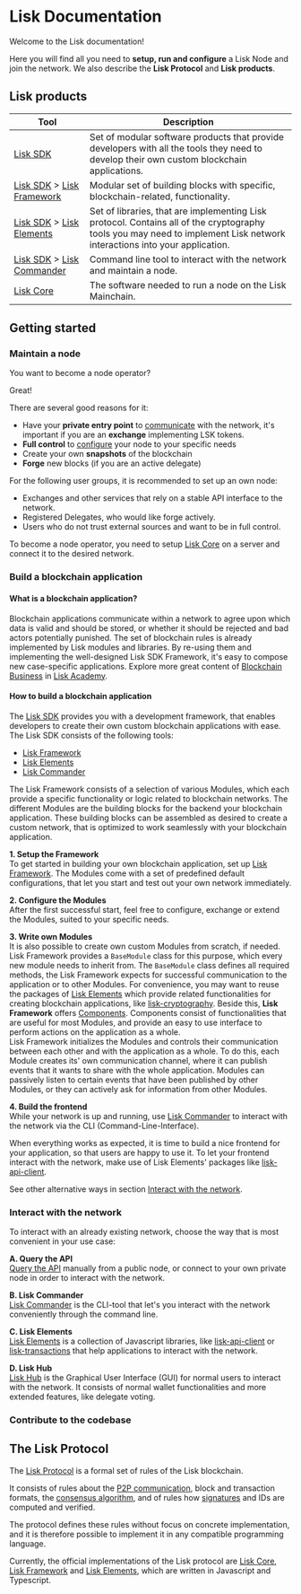 # Lisk Documentation

Welcome to the Lisk documentation!

Here you will find all you need to **setup, run and configure**  a Lisk Node and join the network. 
We also describe the **Lisk Protocol**  and **Lisk products**.

## Lisk products

Tool                                                         | Description
------------------------------------------------------------ | --------------------------------------------------
[Lisk SDK](../lisk-sdk/introduction.md) |  Set of modular software products that provide developers with all the tools they need to develop their own custom blockchain applications.
[Lisk SDK](../lisk-sdk/introduction.md) > [Lisk Framework](../lisk-sdk/lisk-framework/introduction.md) | Modular set of building blocks with specific, blockchain-related, functionality.
[Lisk SDK](../lisk-sdk/introduction.md) > [Lisk Elements](../lisk-sdk/lisk-elements/introduction.md)   | Set of libraries, that are implementing Lisk protocol. Contains all of the cryptography tools you may need to implement Lisk network interactions into your application.
[Lisk SDK](../lisk-sdk/introduction.md) > [Lisk Commander](../lisk-sdk/lisk-commander/introduction.md) | Command line tool to interact with the network and maintain a node.
[Lisk Core](../lisk-core/introduction.md)                    | The software needed to run a node on the Lisk Mainchain.

## Getting started

### Maintain a node

You want to become a node operator?

Great!

There are several good reasons for it:

- Have your **private entry point** to [communicate](../lisk-core/api) with the network, it's important if you are an **exchange** implementing LSK tokens.
- **Full control** to [configure](../lisk-core/configuration.md) your node to your specific needs
- Create your own **snapshots** of the blockchain
- **Forge** new blocks (if you are an active delegate)

For the following user groups, it is recommended to set up an own node:

- Exchanges and other services that rely on a stable API interface to the network.
- Registered Delegates, who would like forge actively.
- Users who do not trust external sources and want to be in full control.

To become a node operator, you need to setup [Lisk Core](../lisk-core/introduction.md) on a server and connect it to the desired network.

### Build a blockchain application

#### What is a blockchain application?

Blockchain applications communicate within a network to agree upon which data is valid and should be stored, or whether it should be rejected and bad actors potentially punished.
The set of blockchain rules is already implemented by Lisk modules and libraries.
By re-using them and implementing the well-designed Lisk SDK Framework, it's easy to compose new case-specific applications.
Explore more great content of [Blockchain Business](https://lisk.io/academy/blockchain-business) in [Lisk Academy](https://lisk.io/academy).

#### How to build a blockchain application

The [Lisk SDK](../lisk-sdk/introduction.md) provides you with a development framework, that enables developers to create their own custom blockchain applications with ease.
The Lisk SDK consists of the following tools:

- [Lisk Framework](../lisk-sdk/lisk-framework/introduction.md)
- [Lisk Elements](../lisk-sdk/lisk-elements/introduction.md)
- [Lisk Commander](../lisk-sdk/lisk-commander/introduction.md)

The Lisk Framework consists of a selection of various Modules, which each provide a specific functionality or logic related to blockchain networks.
The different Modules are the building blocks for the backend your blockchain application.
These building blocks can be assembled as desired to create a custom network, that is optimized to work seamlessly with your blockchain application.

**1. Setup the Framework**<br>
To get started in building your own blockchain application, set up [Lisk Framework](../lisk-sdk/lisk-framework/introduction.md).
The Modules come with a set of predefined default configurations, that let you start and test out your own network immediately.

**2. Configure the Modules**<br>
After the first successful start, feel free to configure, exchange or extend the Modules, suited to your specific needs.

**3. Write own Modules**<br>
It is also possible to create own custom Modules from scratch, if needed.
Lisk Framework provides a `BaseModule` class for this purpose, which every new module needs to inherit from.
The `BaseModule` class defines all required methods, the Lisk Framework expects for successful communication to the application or to other Modules.
For convenience, you may want to reuse the packages of [Lisk Elements](../lisk-sdk/lisk-elements/introduction.md) which provide related functionalities for creating blockchain applications, like [lisk-cryptography](../lisk-sdk/lisk-elements/packages/cryptography.md).
Beside this, **Lisk Framework** offers [Components](../lisk-sdk/lisk-framework/introduction.md).
Components consist of functionalities that are useful for most Modules, and provide an easy to use interface to perform actions on the application as a whole.
<br>Lisk Framework initializes the Modules and controls their communication between each other and with the application as a whole.
To do this, each Module creates its' own communication channel, where it can publish events that it wants to share with the whole application.
Modules can passively listen to certain events that have been published by other Modules, or they can actively ask for information from other Modules.

**4. Build the frontend**<br>
While your network is up and running, use [Lisk Commander](../lisk-sdk/lisk-commander/introduction.md) to interact with the network via the CLI (Command-Line-Interface).

When everything works as expected, it is time to build a nice frontend for your application, so that users are happy to use it.
To let your frontend interact with the network, make use of Lisk Elements' packages like [lisk-api-client](../lisk-sdk/lisk-elements/packages/api-client.md).

See other alternative ways in section [Interact with the network](#interact-with-the-network).

### Interact with the network

To interact with an already existing network, choose the way that is most convenient in your use case:

**A. Query the API**<br>
[Query the API](https://lisk.io/documentation/lisk-core/api) manually from a public node, or connect to your own private node in order to interact with the network.

**B. Lisk Commander**<br>
[Lisk Commander](../lisk-sdk/lisk-commander/introduction.md) is the CLI-tool that let's you interact with the network conveniently through the command line.

**C. Lisk Elements**<br>
[Lisk Elements](../lisk-sdk/lisk-elements/introduction.md) is a collection of Javascript libraries, like [lisk-api-client](../lisk-sdk/lisk-elements/packages/api-client.md) or [lisk-transactions](../lisk-sdk/lisk-elements/packages/transactions.md) that help applications to interact with the network.

**D. Lisk Hub**<br>
[Lisk Hub](https://lisk.io/hub) is the Graphical User Interface (GUI) for normal users to interact with the network.
It consists of normal wallet functionalities and more extended features, like delegate voting.

### Contribute to the codebase

## The Lisk Protocol

The [Lisk Protocol](../lisk-protocol/introduction.md) is a formal set of rules of the Lisk blockchain.

It consists of rules about the [P2P communication](https://lisk.io/academy/blockchain-basics/how-does-blockchain-work/what-is-a-peer-to-peer-network), block and transaction formats, the [consensus algorithm](https://lisk.io/academy/blockchain-basics/how-does-blockchain-work/consensus-protocols), and of rules how [signatures](https://lisk.io/academy/blockchain-basics/how-does-blockchain-work/digital-signatures) and IDs are computed and verified.

The protocol defines these rules without focus on concrete implementation, and it is therefore possible to implement it in any compatible programming language.

Currently, the official implementations of the Lisk protocol are [Lisk Core](../lisk-core/introduction.md), [Lisk Framework](../lisk-sdk/lisk-framework/introduction.md) and [Lisk Elements](../lisk-sdk/lisk-elements/introduction.md), which are written in Javascript and Typescript.
